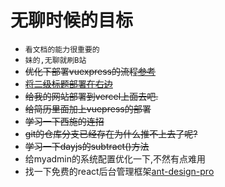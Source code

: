 # 无聊时候的目标
- `看文档的能力很重要的`
- `妹的,无聊就刷B站`
- ~~优化下部署vuexpress的流程[参考](https://www.bilibili.com/video/BV17G4y177YJ/?spm_id_from=333.337.search-card.all.click&vd_source=fa248929cbbce67cc8afaf2d6b210f14)~~
- ~~[将二级标题部署在右边](https://www.cnblogs.com/dingshaohua/p/16618802.html)~~
- ~~给我的网站部署到vercel上面去吧.~~
- ~~给简历里面加上vuepress的部署~~
- ~~学习一下西施的连招~~
- ~~git的仓库分支已经存在为什么推不上去了呢?~~
- ~~学习一下dayjs的subtract()方法~~
- 给myadmin的系统配置优化一下,不然有点难用
- 找一下免费的react后台管理框架[ant-design-pro](https://pro.ant.design/zh-CN/docs/getting-started/)